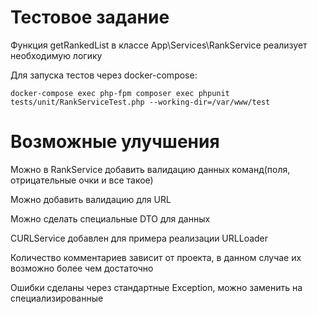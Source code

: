 Тестовое задание
============================
Функция getRankedList в классе App\Services\RankService реализует необходимую логику

Для запуска тестов через docker-compose:
~~~
docker-compose exec php-fpm composer exec phpunit tests/unit/RankServiceTest.php --working-dir=/var/www/test
~~~

Возможные улучшения
============================
Можно в RankService добавить валидацию данных команд(поля, отрицательные очки и все такое)

Можно добавить валидацию для URL

Можно сделать специальные DTO для данных

CURLService добавлен для примера реализации URLLoader

Количество комментариев зависит от проекта, в данном случае их возможно более чем достаточно

Ошибки сделаны через стандартные Exception, можно заменить на специализированные